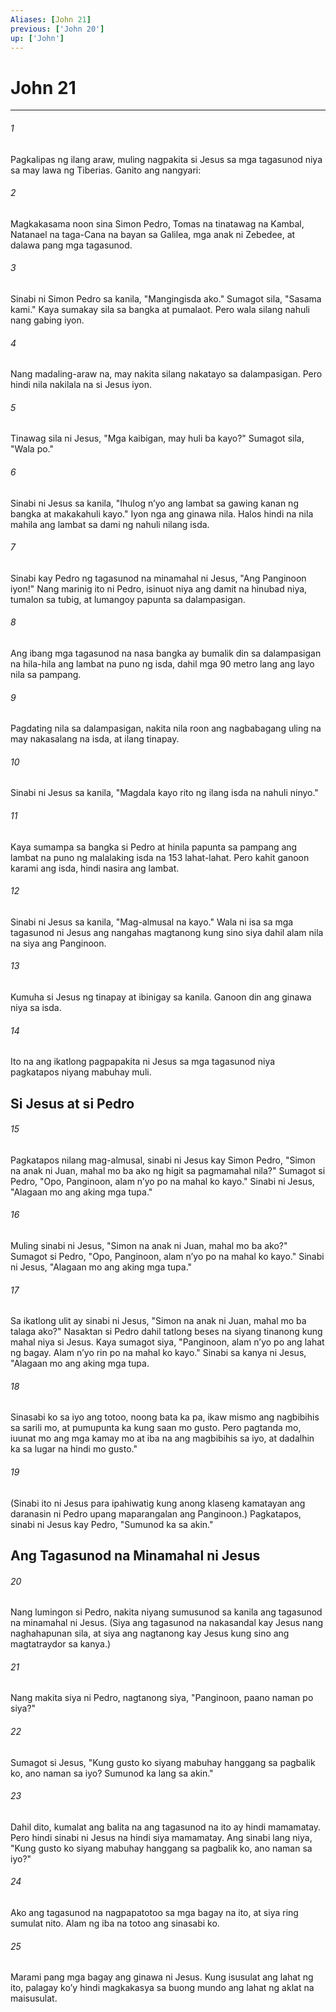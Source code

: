 ```yaml
---
Aliases: [John 21]
previous: ['John 20']
up: ['John']
---
```

# John 21

***






















###### 1 










Pagkalipas ng ilang araw, muling nagpakita si Jesus sa mga tagasunod niya sa may lawa ng Tiberias. Ganito ang nangyari: 





















###### 2 










Magkakasama noon sina Simon Pedro, Tomas na tinatawag na Kambal, Natanael na taga-Cana na bayan sa Galilea, mga anak ni Zebedee, at dalawa pang mga tagasunod. 





















###### 3 










Sinabi ni Simon Pedro sa kanila, "Mangingisda ako." Sumagot sila, "Sasama kami." Kaya sumakay sila sa bangka at pumalaot. Pero wala silang nahuli nang gabing iyon. 





















###### 4 










Nang madaling-araw na, may nakita silang nakatayo sa dalampasigan. Pero hindi nila nakilala na si Jesus iyon. 





















###### 5 










Tinawag sila ni Jesus, "Mga kaibigan, may huli ba kayo?" Sumagot sila, "Wala po." 





















###### 6 










Sinabi ni Jesus sa kanila, "Ihulog nʼyo ang lambat sa gawing kanan ng bangka at makakahuli kayo." Iyon nga ang ginawa nila. Halos hindi na nila mahila ang lambat sa dami ng nahuli nilang isda. 





















###### 7 










Sinabi kay Pedro ng tagasunod na minamahal ni Jesus, "Ang Panginoon iyon!" Nang marinig ito ni Pedro, isinuot niya ang damit na hinubad niya, tumalon sa tubig, at lumangoy papunta sa dalampasigan. 





















###### 8 










Ang ibang mga tagasunod na nasa bangka ay bumalik din sa dalampasigan na hila-hila ang lambat na puno ng isda, dahil mga 90 metro lang ang layo nila sa pampang. 





















###### 9 










Pagdating nila sa dalampasigan, nakita nila roon ang nagbabagang uling na may nakasalang na isda, at ilang tinapay. 





















###### 10 










Sinabi ni Jesus sa kanila, "Magdala kayo rito ng ilang isda na nahuli ninyo." 





















###### 11 










Kaya sumampa sa bangka si Pedro at hinila papunta sa pampang ang lambat na puno ng malalaking isda na 153 lahat-lahat. Pero kahit ganoon karami ang isda, hindi nasira ang lambat. 





















###### 12 










Sinabi ni Jesus sa kanila, "Mag-almusal na kayo." Wala ni isa sa mga tagasunod ni Jesus ang nangahas magtanong kung sino siya dahil alam nila na siya ang Panginoon. 





















###### 13 










Kumuha si Jesus ng tinapay at ibinigay sa kanila. Ganoon din ang ginawa niya sa isda. 





















###### 14 










Ito na ang ikatlong pagpapakita ni Jesus sa mga tagasunod niya pagkatapos niyang mabuhay muli.

## Si Jesus at si Pedro 





















###### 15 










Pagkatapos nilang mag-almusal, sinabi ni Jesus kay Simon Pedro, "Simon na anak ni Juan, mahal mo ba ako ng higit sa pagmamahal nila?" Sumagot si Pedro, "Opo, Panginoon, alam nʼyo po na mahal ko kayo." Sinabi ni Jesus, "Alagaan mo ang aking mga tupa." 





















###### 16 










Muling sinabi ni Jesus, "Simon na anak ni Juan, mahal mo ba ako?" Sumagot si Pedro, "Opo, Panginoon, alam nʼyo po na mahal ko kayo." Sinabi ni Jesus, "Alagaan mo ang aking mga tupa." 





















###### 17 










Sa ikatlong ulit ay sinabi ni Jesus, "Simon na anak ni Juan, mahal mo ba talaga ako?" Nasaktan si Pedro dahil tatlong beses na siyang tinanong kung mahal niya si Jesus. Kaya sumagot siya, "Panginoon, alam nʼyo po ang lahat ng bagay. Alam nʼyo rin po na mahal ko kayo." Sinabi sa kanya ni Jesus, "Alagaan mo ang aking mga tupa. 





















###### 18 










Sinasabi ko sa iyo ang totoo, noong bata ka pa, ikaw mismo ang nagbibihis sa sarili mo, at pumupunta ka kung saan mo gusto. Pero pagtanda mo, iuunat mo ang mga kamay mo at iba na ang magbibihis sa iyo, at dadalhin ka sa lugar na hindi mo gusto." 





















###### 19 










(Sinabi ito ni Jesus para ipahiwatig kung anong klaseng kamatayan ang daranasin ni Pedro upang maparangalan ang Panginoon.) Pagkatapos, sinabi ni Jesus kay Pedro, "Sumunod ka sa akin." 

## Ang Tagasunod na Minamahal ni Jesus 





















###### 20 










Nang lumingon si Pedro, nakita niyang sumusunod sa kanila ang tagasunod na minamahal ni Jesus. (Siya ang tagasunod na nakasandal kay Jesus nang naghahapunan sila, at siya ang nagtanong kay Jesus kung sino ang magtatraydor sa kanya.) 





















###### 21 










Nang makita siya ni Pedro, nagtanong siya, "Panginoon, paano naman po siya?" 





















###### 22 










Sumagot si Jesus, "Kung gusto ko siyang mabuhay hanggang sa pagbalik ko, ano naman sa iyo? Sumunod ka lang sa akin." 





















###### 23 










Dahil dito, kumalat ang balita na ang tagasunod na ito ay hindi mamamatay. Pero hindi sinabi ni Jesus na hindi siya mamamatay. Ang sinabi lang niya, "Kung gusto ko siyang mabuhay hanggang sa pagbalik ko, ano naman sa iyo?" 





















###### 24 










Ako ang tagasunod na nagpapatotoo sa mga bagay na ito, at siya ring sumulat nito. Alam ng iba na totoo ang sinasabi ko. 





















###### 25 










Marami pang mga bagay ang ginawa ni Jesus. Kung isusulat ang lahat ng ito, palagay koʼy hindi magkakasya sa buong mundo ang lahat ng aklat na maisusulat.
